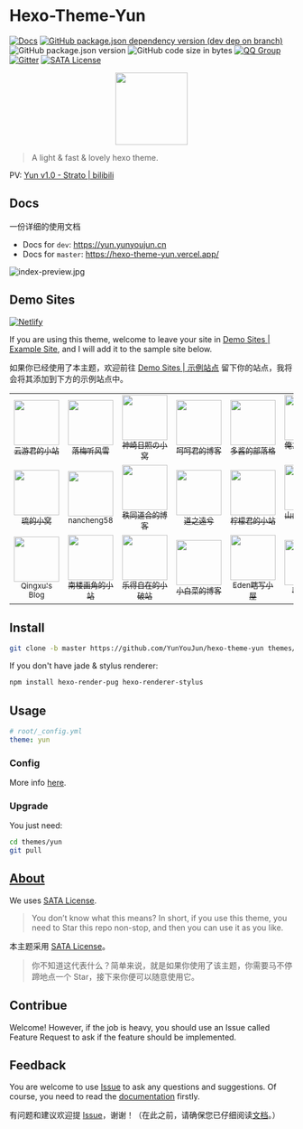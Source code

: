 # Hexo-Theme-Yun

[![Docs](https://github.com/YunYouJun/hexo-theme-yun/workflows/docs/badge.svg)](https://yun.yunyoujun.cn)
[![GitHub package.json dependency version (dev dep on branch)](https://img.shields.io/github/package-json/dependency-version/YunYouJun/yunyoujun.github.io/hexo/hexo?logo=hexo)](https://hexo.io)
![GitHub package.json version](https://img.shields.io/github/package-json/v/YunYouJun/hexo-theme-yun)
![GitHub code size in bytes](https://img.shields.io/github/languages/code-size/YunYouJun/hexo-theme-yun?logo=vs-code)
[![QQ Group](https://img.shields.io/badge/QQ%20Group-389401003-12B7F5?logo=tencent-qq)](https://shang.qq.com/wpa/qunwpa?idkey=3bd19a05aaccb2b60c396295c8617b3a9e667821a495e8cd7e1698ff95ab61c6)
[![Gitter](https://badges.gitter.im/YunYouJun/hexo-theme-yun.svg)](https://gitter.im/YunYouJun/hexo-theme-yun?utm_source=badge&utm_medium=badge&utm_campaign=pr-badge)
[![SATA License](https://img.shields.io/badge/license-SATA-green.svg)](https://github.com/zTrix/sata-license)

<p align="center">
  <img width="128" src="docs/.vuepress/public/logo.gif">
</p>

> A light & fast & lovely hexo theme.

PV: [Yun v1.0 - Strato | bilibili](https://www.bilibili.com/video/BV17t4y1S7tz)

## Docs

一份详细的使用文档

- Docs for `dev`: <https://yun.yunyoujun.cn>
- Docs for `master`: <https://hexo-theme-yun.vercel.app/>

![index-preview.jpg](https://i.loli.net/2020/03/23/bTmpQe6tgf35nj2.jpg)

## Demo Sites

[![Netlify](https://img.shields.io/netlify/4acb3c9b-fbcd-488e-be70-18942eb2669f?logo=netlify)](https://yunyoujun.netlify.app)

If you are using this theme, welcome to leave your site in [Demo Sites | Example Site](https://github.com/YunYouJun/hexo-theme-yun/issues/3), and I will add it to the sample site below.

如果你已经使用了本主题，欢迎前往 [Demo Sites | 示例站点](https://github.com/YunYouJun/hexo-theme-yun/issues/3) 留下你的站点，我将会将其添加到下方的示例站点中。

<table align="center">
  <tr align="center">
    <td>
      <a href="https://www.yunyoujun.cn" target="_blank">
        <img width="80px" src="https://www.yunyoujun.cn/images/avatar.jpg"/>
        <br />
        <sub title="希望能成为一个有趣的人">云游君的小站</sub>  
      </a>
    </td>
    <td>
      <a href="https://yuexiaoya.info" target="_blank">
        <img width="80px" src="https://yuexiaoya.info/photo.jpg" alt/>
        <br />
        <sub title="当然是用来记录历程啊，不好看怎么行！">落梅听风雪</sub>
      </a>
    </td>
    <td>
      <a href="https://blog.sernikki.cn/" target="_blank">
        <img width="80px" src="https://i.loli.net/2020/03/13/xzKUC1NEj5OicfA.jpg"/>
        <br />
        <sub title="有瑕人无玉">神崎日照の小窝</sub>
      </a>
    </td>
    <td>
      <a href="https://blog.hehejun.cn" target="_blank">
        <img width="80px" src="https://blog.hehejun.cn/img.jpg"/>
        <br />
        <sub title="世界に忘れられた~">呵呵君的博客</sub>
      </a>
    </td>
    <td>
      <a href="https://ddindex.github.io/" target="_blank">
        <img width="80px" src="https://ddindex.github.io/images/avatar.jpg"/>
        <br />
        <sub title="双手抓楼上的大胸">多酱的部落格</sub>
      </a>
    </td>
    <td>
      <a href="https://spreadwings-sky.github.io/" target="_blank">
        <img width="80px" src="https://spreadwings-sky.github.io/Yun.png"/>
        <br />
        <sub title="浊以静之徐清，安以动之徐生">俺たちに翼はない</sub>
      </a>
    </td>
    <td>
      <a href="https://www.nbamax.com/" target="_blank">
        <img width="80px" src="https://www.nbamax.com/images/avatar.png"/>
        <br />
        <sub title="YouTube NBA精彩视频分享博客!">NBA·Max</sub>
      </a>
    </td>
    <td>
      <a href="https://sblog.addesp.com/" target="_blank">
        <img width="80px" src="https://www.addesp.com/avatar.jpg"/>
        <br />
        <sub title="记录回忆，分享笔记。">ADD-SP的博客</sub>
      </a>
    </td>
  </tr>
  <tr align="center">
    <td>
      <a href="https://hellsakura.github.io/" target="_blank">
        <img width="80px" src="https://hellsakura.github.io/images/avatar.jpg"/>
        <br />
        <sub title="我只是一条咸鱼">琉的小窝</sub>
      </a>
    </td>
    <td>
      <a href="https://nancheng58.github.io/" target="_blank">
        <img width="80px" src="https://nancheng58.github.io/images/nancheng58.jpg"/>
        <br />
        <sub title="我好菜啊啊啊啊啊">nancheng58</sub>
      </a>
    </td>
    <td>
      <a href="https://alexzou14.github.io/" target="_blank">
        <img width="80px" src="https://cdn.jsdelivr.net/gh/AlexZou14/CDN/img/touxiang.jpg"/>
        <br />
        <sub title="笔记记录，自我激励">秩同道合的博客</sub>
      </a>
    </td>
    <td>
      <a href="https://yenpou.github.io/" target="_blank">
        <img width="80px" src="https://yenpou.github.io/images/timg.jpg"/>
        <br />
        <sub title="今朝有酒今朝醉，明日愁来明日愁">道之遠兮</sub>
      </a>
    </td>
    <td>
      <a href="http://www.romastar.cn/" target="_blank">
        <img width="80px" src="https://personalblog-1301685299.cos.ap-nanjing.myqcloud.com/MyBlog-Images/Personal-Info/Avatar.jpg"/>
        <br />
        <sub title="记录我的生活经历以及学习历程~~">柠檬君的小站</sub>
      </a>
    </td>
    <td>
      <a href="http://www.kumybryce.work" target="_blank">
        <img width="80px" src="https://kumybryce.gitee.io/myblog/img/favicon.png"/>
        <br />
        <sub title="努力一点，再努力一点">山山的掉发历程</sub>
      </a>
    </td>
    <td>
      <a href="https://hexo.cool" target="_blank">
        <img width="80px" src="https://cdn.jsdelivr.net/gh/imoshanghua/file/img/avatar.jpg"/>
        <br />
        <sub title="待我熬尽一日苦，喂你一口甜！">陌上花的小栈</sub>
      </a>
    </td>
    <td>
      <a href="https://lymtics.top" target="_blank">
        <img width="80px" src="https://gitee.com/Renen/blogpic/raw/master/sources/BlogAvatar.jpg"/>
        <br />
        <sub title="Love You More Than I Can Say.">Lymtics</sub>
      </a>
    </td>
  </tr>
  <tr align="center">
    <td>
      <a href="https://qingxu.ga" target="_blank">
        <img width="80px" src="https://cdn.jsdelivr.net/gh/huanruomengyun/PicGoBed/blog/ass/avatar.png"/>
        <br />
        <sub title="人生如逆旅，我亦是行人">Qingxu's Blog</sub>
      </a>
    </td>
    <td>
      <a href="https://myperfect.work" target="_blank">
        <img width="80px" src="https://myperfect.work/image/20161015094748_YFfPV.jpeg"/>
        <br />
        <sub title="记录学习历程，每天进步一点点！">南楼画角的小站</sub>
      </a>
    </td>
    <td>
      <a href="https://copur.xyz/" target="_blank">
        <img width="80px" src="https://q1.qlogo.cn/g?b=qq&nk=1935576264&s=100"/>
        <br />
        <sub title="记录学习历程，每天进步一点点！">乐得自在的小破站</sub>
      </a>
    </td>
    <td>
      <a href="https://blog.zjgsujz.cn" target="_blank">
        <img width="80px" src="https://cdn.jsdelivr.net/gh/Pakchoi1/image-host/blog/avatar.jpg"/>
        <br />
        <sub title="it萌新的进阶之路">小白菜的博客</sub>
      </a>
    </td>
    <td>
      <a href="https://edenjohnson.me" target="_blank">
        <img width="80px" src="https://cdn.jsdelivr.net/gh/MEMZSONBILI/PicGoBed@master/images/20200625174516.jpg"/>
        <br />
        <sub title="去探索，去发现">Eden瞎写小屋</sub>
      </a>
    </td>
    <td>
      <a href="https://justwb.me" target="_blank">
        <img width="80px" src="https://justwb.me/avatar.jpeg"/>
        <br />
        <sub title="D.C.Forever">琴社迷思</sub>
      </a>
    </td>
    <td>
      <a href="https://chitang233.github.io/" target="_blank">
        <img width="80px" src="https://s1.ax1x.com/2020/06/27/N63K8e.jpg"/>
        <br />
        <sub title="只是一个普通的初中生罢了">池某的小博客</sub>
      </a>
    </td>
    <td>
      <a href="https://xmuli.tech" target="_blank">
        <img width="80px" src="https://cdn.jsdelivr.net/gh/xmuli/xmuliPic@pic/2020/xmuli_yj_256px.png"/>
        <br />
        <sub title="与子偕臧">偕臧的小站</sub>
      </a>
    </td>
  </tr>
</table>

## Install

```sh
git clone -b master https://github.com/YunYouJun/hexo-theme-yun themes/yun
```

If you don't have jade & stylus renderer:

```sh
npm install hexo-render-pug hexo-renderer-stylus
```

## Usage

```yaml
# root/_config.yml
theme: yun
```

### Config

More info [here](https://yun.yunyoujun.cn/guide/config.html).

### Upgrade

You just need:

```sh
cd themes/yun
git pull
```

## [About](https://yun.yunyoujun.cn/guide/about.html)

We uses [SATA License](https://github.com/zTrix/sata-license).

> You don’t know what this means? In short, if you use this theme, you need to Star this repo non-stop, and then you can use it as you like.

本主题采用 [SATA License](https://github.com/zTrix/sata-license)。

> 你不知道这代表什么？简单来说，就是如果你使用了该主题，你需要马不停蹄地点一个 Star，接下来你便可以随意使用它。

## Contribue

Welcome! However, if the job is heavy, you should use an Issue called Feature Request to ask if the feature should be implemented.

## Feedback

You are welcome to use [Issue](https://github.com/YunYouJun/hexo-theme-yun/issues) to ask any questions and suggestions.
Of course, you need to read the [documentation](https://yun.yunyoujun.cn/en/) firstly.

有问题和建议欢迎提 [Issue](https://github.com/YunYouJun/hexo-theme-yun/issues)，谢谢！（在此之前，请确保您已仔细阅读[文档](https://yun.yunyoujun.cn)。）
